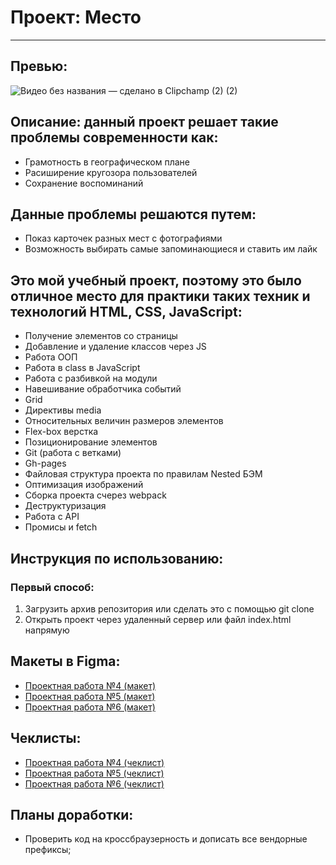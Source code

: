 # Проект: Место

---
## Превью:
![Видео без названия — сделано в Clipchamp (2) (2)](https://user-images.githubusercontent.com/102176847/221359026-c7030cb7-b097-45a6-b223-3b6aeb0c431d.gif)

## Описание: данный проект решает такие проблемы современности как:

- Грамотность в географическом плане
- Расиширение кругозора пользователей
- Сохранение воспоминаний

## Данные проблемы решаются путем:

- Показ карточек разных мест с фотографиями
- Возможность выбирать самые запоминающиеся и ставить им лайк

## Это мой учебный проект, поэтому это было отличное место для практики таких техник и технологий HTML, CSS, JavaScript:

- Получение элементов со страницы
- Добавление и удаление классов через JS
- Работа ООП
- Работа в class в JavaScript
- Работа с разбивкой на модули
- Навешивание обработчика событий
- Grid
- Директивы media
- Относительных величин размеров элементов
- Flex-box верстка
- Позиционирование элементов
- Git (работа с ветками)
- Gh-pages
- Файловая структура проекта по правилам Nested БЭМ
- Оптимизация изображений
- Сборка проекта счерез webpack
- Деструктуризация
- Работа с API
- Промисы и fetch

## Инструкция по использованию:

### Первый способ:

1. Загрузить архив репозитория или сделать это с помощью git clone
2. Открыть проект через удаленный сервер или файл index.html напрямую

## Макеты в Figma:
* [Проектная работа №4 (макет)](https://www.figma.com/file/2cn9N9jSkmxD84oJik7xL7/JavaScript.-Sprint-4?node-id=0-1&t=pL7PfOGAZdZlybqI-0) 
* [Проектная работа №5 (макет)](https://www.figma.com/file/bjyvbKKJN2naO0ucURl2Z0/JavaScript.-Sprint-5?node-id=0-1&t=aLchRkPgxNXOsgmw-0) 
* [Проектная работа №6 (макет)](https://www.figma.com/file/kRVLKwYG3d1HGLvh7JFWRT/JavaScript.-Sprint-6?node-id=0-1&t=wZtkaf5E5Sy9QJX9-0) 

## Чеклисты:
* [Проектная работа №4 (чеклист)](https://code.s3.yandex.net/web-developer/checklists-pdf/new-program/checklist-4.pdf) 
* [Проектная работа №5 (чеклист)](https://code.s3.yandex.net/web-developer/checklists-pdf/new-program/checklist-5.pdf) 
* [Проектная работа №6 (чеклист)](https://code.s3.yandex.net/web-developer/checklists-pdf/new-program/checklist-6.pdf) 


## Планы доработки:

- Проверить код на кроссбраузерность и дописать все вендорные префиксы;
